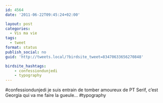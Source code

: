 ```yaml
---
id: 4564
date: '2011-06-22T09:45:24+02:00'

layout: post
categories:
  - Vis ma vie
tags:
  - tweet
format: status
publish_social: no
guid: 'http://tweets.local/?birdsite_tweet=83470633656270848'

birdsite_hashtags:
    - confessiondunjedi
    - typography
---
```


\#confessiondunjedi je suis entrain de tomber amoureux de PT Serif, c’est Georgia qui va me faire la gueule… #typography